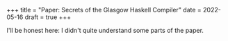 +++
title = "Paper: Secrets of the Glasgow Haskell Compiler"
date = 2022-05-16
draft = true
+++

I'll be honest here: I didn't quite understand some parts of the paper.
